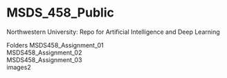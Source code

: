 # MSDS_458_Public
Northwestern University: Repo for Artificial Intelligence and Deep Learning 

Folders
MSDS458_Assignment_01  
MSDS458_Assignment_02  
MSDS458_Assignment_03  
images2  
